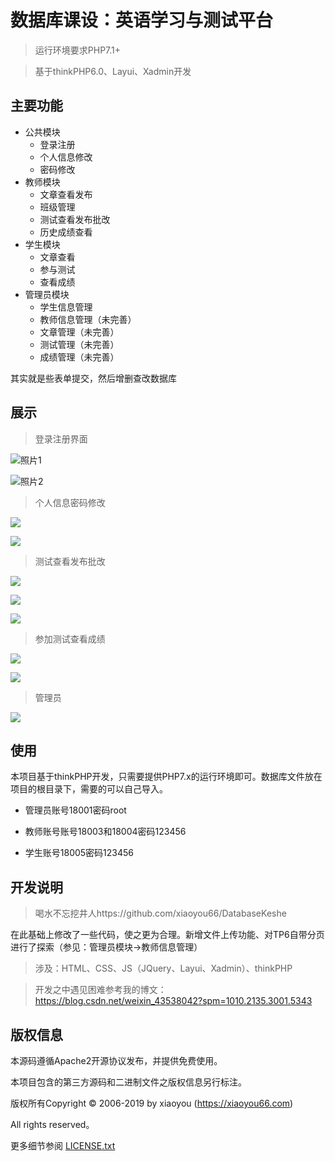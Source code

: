 数据库课设：英语学习与测试平台
===============

> 运行环境要求PHP7.1+

>基于thinkPHP6.0、Layui、Xadmin开发


## 主要功能

- 公共模块
  - 登录注册
  - 个人信息修改
  - 密码修改
- 教师模块
  - 文章查看发布
  - 班级管理
  - 测试查看发布批改
  - 历史成绩查看
- 学生模块
  - 文章查看
  - 参与测试
  - 查看成绩
- 管理员模块
  - 学生信息管理
  - 教师信息管理（未完善）
  - 文章管理（未完善）
  - 测试管理（未完善）
  - 成绩管理（未完善）

其实就是些表单提交，然后增删查改数据库

## 展示

>登录注册界面
> 
![照片1](image/1.png)

![照片2](image/2.png)

> 个人信息密码修改
>
![](image/3.png)

![](image/4.png)

>测试查看发布批改

![](image/11.png)

![](image/7.png)

![](image/9.png)


>参加测试查看成绩

![](image/8.png)

![](image/10.png)

>管理员

![](image/13.png)

## 使用

本项目基于thinkPHP开发，只需要提供PHP7.x的运行环境即可。数据库文件放在项目的根目录下，需要的可以自己导入。

- 管理员账号18001密码root

- 教师账号账号18003和18004密码123456

- 学生账号18005密码123456

  

## 开发说明

>喝水不忘挖井人https://github.com/xiaoyou66/DatabaseKeshe

在此基础上修改了一些代码，使之更为合理。新增文件上传功能、对TP6自带分页进行了探索（参见：管理员模块->教师信息管理）
>涉及：HTML、CSS、JS（JQuery、Layui、Xadmin）、thinkPHP

>开发之中遇见困难参考我的博文：https://blog.csdn.net/weixin_43538042?spm=1010.2135.3001.5343


## 版权信息

本源码遵循Apache2开源协议发布，并提供免费使用。

本项目包含的第三方源码和二进制文件之版权信息另行标注。

版权所有Copyright © 2006-2019 by xiaoyou (https://xiaoyou66.com)

All rights reserved。

更多细节参阅 [LICENSE.txt](LICENSE.txt)
